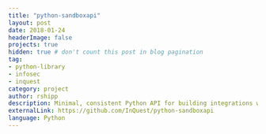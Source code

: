```yaml
---
title: "python-sandboxapi"
layout: post
date: 2018-01-24
headerImage: false
projects: true
hidden: true # don't count this post in blog pagination
tag:
- python-library
- infosec
- inquest
category: project
author: rshipp
description: Minimal, consistent Python API for building integrations with malware sandboxes.
externalLink: https://github.com/InQuest/python-sandboxapi
language: Python
---
```

